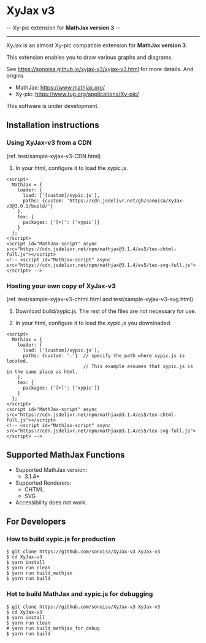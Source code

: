 # XyJax v3

-- Xy-pic extension for **MathJax version 3** --

---

XyJax is an almost Xy-pic compatible extension for **MathJax version 3**.

This extension enables you to draw various graphs and diagrams.

See https://sonoisa.github.io/xyjax-v3/xyjax-v3.html for more details. And origins

- MathJax: https://www.mathjax.org/
- Xy-pic: https://www.tug.org/applications/Xy-pic/

This software is under development.

## Installation instructions

### Using XyJax-v3 from a CDN

(ref. test/sample-xyjax-v3-CDN.html)

1. In your html, configure it to load the xypic.js.

```
<script>
  MathJax = {
    loader: {
      load: ['[custom]/xypic.js'],
      paths: {custom: 'https://cdn.jsdelivr.net/gh/sonoisa/XyJax-v3@3.0.1/build/'}
    },
    tex: {
      packages: {'[+]': ['xypic']}
    }
  };
</script>
<script id="MathJax-script" async src="https://cdn.jsdelivr.net/npm/mathjax@3.1.4/es5/tex-chtml-full.js"></script>
<!-- <script id="MathJax-script" async src="https://cdn.jsdelivr.net/npm/mathjax@3.1.4/es5/tex-svg-full.js"></script> -->
```

### Hosting your own copy of XyJax-v3

(ref. test/sample-xyjax-v3-chtml.html and test/sample-xyjax-v3-svg.html)

1. Download build/xypic.js. The rest of the files are not necessary for use.

2. In your html, configure it to load the xypic.js you downloaded.

```
<script>
  MathJax = {
    loader: {
      load: ['[custom]/xypic.js'],
      paths: {custom: '.'}  // specify the path where xypic.js is located.
                            // This example assumes that xypic.js is in the same place as html.
    },
    tex: {
      packages: {'[+]': ['xypic']}
    }
  };
</script>
<script id="MathJax-script" async src="https://cdn.jsdelivr.net/npm/mathjax@3.1.4/es5/tex-chtml-full.js"></script>
<!-- <script id="MathJax-script" async src="https://cdn.jsdelivr.net/npm/mathjax@3.1.4/es5/tex-svg-full.js"></script> -->
```

## Supported MathJax Functions

- Supported MathJax version:
  - 3.1.4+
- Supported Renderers:
  - CHTML
  - SVG
- Accessibility does not work.

## For Developers

### How to build xypic.js for production

```
$ git clone https://github.com/sonoisa/XyJax-v3 XyJax-v3
$ cd XyJax-v3
$ yarn install
$ yarn run clean
$ yarn run build_mathjax
$ yarn run build
```

### Hot to build MathJax and xypic.js for debugging

```
$ git clone https://github.com/sonoisa/XyJax-v3 XyJax-v3
$ cd XyJax-v3
$ yarn install
$ yarn run clean
# yarn run build_mathjax_for_debug
$ yarn run build
```
